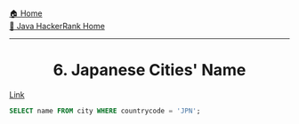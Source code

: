 [🏠 Home](../../../../README.md) <br/>
[🍵 Java HackerRank Home](../Java-HackerRank.md)

<hr/>

<h1 style="text-align: center">6. Japanese Cities' Name</h1>

[Link](https://www.hackerrank.com/challenges/japanese-cities-name/problem)

```sql
SELECT name FROM city WHERE countrycode = 'JPN';
```
